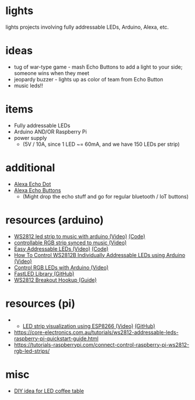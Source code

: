 # lights
lights projects involving fully addressable LEDs, Arduino, Alexa, etc.

# ideas
- tug of war-type game - mash Echo Buttons to add a light to your side; someone wins when they meet
- jeopardy buzzer - lights up as color of team from Echo Button
- music leds!!

# items
- Fully addressable LEDs
- Arduino AND/OR Raspberry Pi
- power supply 
  - (5V / 10A, since 1 LED ~= 60mA, and we have 150 LEDs per strip)

# additional
- [Alexa Echo Dot](https://www.amazon.com/Amazon-Echo-Dot-Portable-Bluetooth-Speaker-with-Alexa-Black/dp/B01DFKC2SO) 
- [Alexa Echo Buttons](https://www.amazon.com/Echo-Buttons-Alexa-Gadget-Pack/dp/B072C4KCQH)
  - (Might drop the echo stuff and go for regular bluetooth / IoT buttons)
  
# resources (arduino)
- [WS2812 led strip to music with arduino (Video)](https://www.youtube.com/watch?v=0PgFK85fIHM) [(Code)](http://textuploader.com/o4ir)
- [controllable RGB strip synced to music (Video)](https://www.youtube.com/watch?v=G1lWJVuKW3Q&t=49s)
- [Easy Addressable LEDs (Video)](https://www.youtube.com/watch?v=VAa4duqMrgs) [(Code)](http://kevindarrah.com/download/arduino_code/WS1812_V4_FOR_VIDEO.ino)
- [How To Control WS2812B Individually Addressable LEDs using Arduino (Video)](https://www.youtube.com/watch?v=UhYu0k2woRM)
- [Control RGB LEDs with Arduino (Video)](https://www.youtube.com/watch?v=QnWZdxMytaA)
- [FastLED Library (GitHub)](https://github.com/FastLED/FastLED)
- [WS2812 Breakout Hookup (Guide)](https://learn.sparkfun.com/tutorials/ws2812-breakout-hookup-guide#introduction)

# resources (pi)
- - [LED strip visualization using ESP8266 (Video)](https://www.youtube.com/watch?v=HNtM7jH5GXg) [(GitHub)](https://github.com/scottlawsonbc/audio-reactive-led-strip)
- https://core-electronics.com.au/tutorials/ws2812-addressable-leds-raspberry-pi-quickstart-guide.html
- https://tutorials-raspberrypi.com/connect-control-raspberry-pi-ws2812-rgb-led-strips/

# misc
- [DIY idea for LED coffee table](https://www.youtube.com/watch?v=OasbgnLOuPI)
